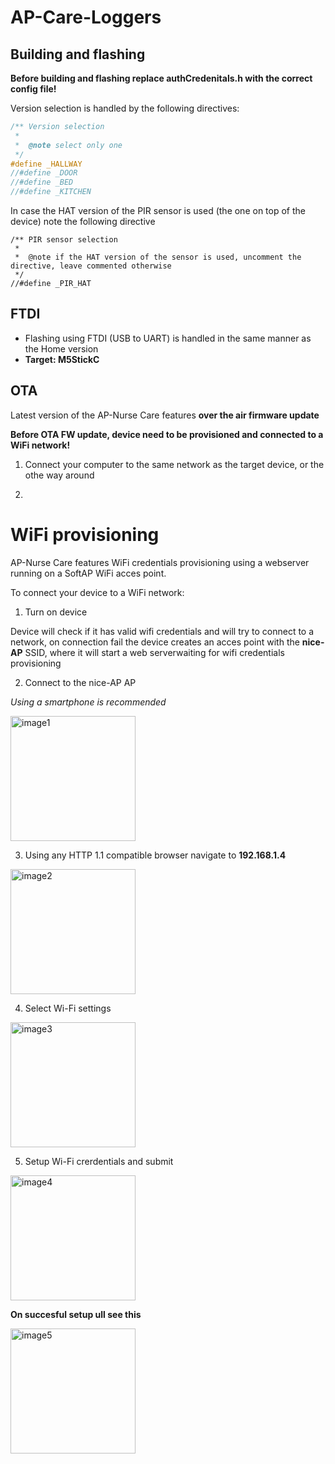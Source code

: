 # AP-Care-Loggers

## Building and flashing

**Before building and flashing replace authCredenitals.h with the correct config file!**

Version selection is handled by the following directives:

```C++
/** Version selection
 *
 *  @note select only one
 */
#define _HALLWAY
//#define _DOOR
//#define _BED
//#define _KITCHEN
```

In case the HAT version of the PIR sensor is used (the one on top of the device) note the following directive

```
/** PIR sensor selection
 *
 *  @note if the HAT version of the sensor is used, uncomment the directive, leave commented otherwise
 */
//#define _PIR_HAT
```

## FTDI

* Flashing using FTDI (USB to UART) is handled in the same manner as the Home version
* **Target: M5StickC**

## OTA

Latest version of the AP-Nurse Care features **over the air firmware update**

**Before OTA FW update, device need to be provisioned and connected to a WiFi network!**

1. Connect your computer to the same network as the target device, or the othe way around

2. 

# WiFi provisioning

AP-Nurse Care features WiFi credentials provisioning using a webserver running on a SoftAP WiFi acces point.

To connect your device to a WiFi network:

1. Turn on device

  Device will check if it has valid wifi credentials and will try to connect to a network, on connection fail the device creates an acces point with the **nice-AP** SSID, where it will start a web serverwaiting for wifi credentials provisioning

2. Connect to the nice-AP AP

  *Using a smartphone is recommended*

  <img src="https://i.ibb.co/tM8M8v1/Screenshot-20210111-110427.png" alt="image1" width="200"/>

3. Using any HTTP 1.1 compatible browser navigate to **192.168.1.4**

  <img src="https://i.ibb.co/KNKmjpL/Screenshot-20210111-111307.png" alt="image2" width="200"/>

4. Select Wi-Fi settings

  <img src="https://i.ibb.co/4Wf7frx/Screenshot-20210111-110445.png" alt="image3" width="200"/>

5. Setup Wi-Fi crerdentials and submit

  <img src="https://i.ibb.co/0Vz9tmC/Screenshot-20200902-132443.png" alt="image4" width="200"/>

  **On succesful setup ull see this**

  <img src="https://i.ibb.co/K94yC1R/Screenshot-20210111-110541.png" alt="image5" width="200"/>
